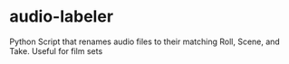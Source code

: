 # audio-labeler
Python Script that renames audio files to their matching Roll, Scene, and Take. Useful for film sets
